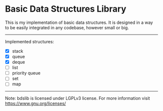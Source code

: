 # Basic Data Structures Library

This is my implementation of basic data structures. It is designed in a way to be easily integrated in any codebase, however small or big.

---

Implemented structures:

* [X] stack
* [X] queue
* [X] deque
* [ ] list
* [ ] priority queue
* [ ] set
* [ ] map

---

Note: bdslib is licensed under LGPLv3 license. For more information visit <https://www.gnu.org/licenses/>
